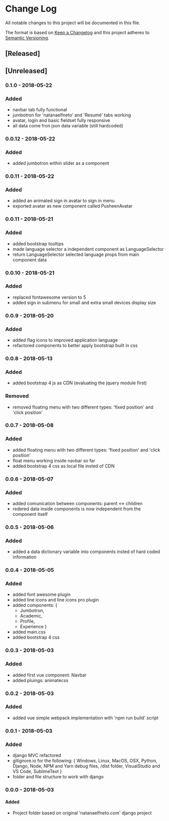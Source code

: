 # Change Log
All notable changes to this project will be documented in this file.

The format is based on [Keep a Changelog](http://keepachangelog.com/)
and this project adheres to [Semantic Versioning](http://semver.org/).

## [Released]
## [Unreleased]

### 0.1.0 - 2018-05-22
### Added
- navbar tab fully functional
- jumbotron for 'natanaelfneto' and 'Resumé' tabs working
- avatar, login and basic fieldset fully responsive
- all data come fron json data variable (still hardcoded)

### 0.0.12 - 2018-05-22
### Added
- added jumbotron within slider as a component

### 0.0.11 - 2018-05-22
### Added
- added an animated sign in avatar to sign in menu
- exported avatar as new component called PusheenAvatar

### 0.0.11 - 2018-05-21
### Added
- added bootstrap tooltips
- made language selector a independent component as LanguageSelector
- return LanguageSelector selected language props from main component data

### 0.0.10 - 2018-05-21
### Added
- replaced fontawesome version to 5
- added sign in submenu for small and extra small devices display size

### 0.0.9 - 2018-05-20
### Added
- added flag icons to improved application language
- refactored components to better apply bootstrap built in css

### 0.0.8 - 2018-05-13
### Added
- added bootstrap 4 js as CDN (evaluating the jquery module first)

### Removed
- removed floating menu with two different types: 'fixed position' and 'click position'

### 0.0.7 - 2018-05-08
### Added
- added floating menu with two different types: 'fixed position' and 'click position'
- float menu working inside navbar so far
- added bootstrap 4 css as local file insted of CDN

### 0.0.6 - 2018-05-07
### Added
- added comunication between components: parent <-> children
- redered data inside components is now independent from the component itself

### 0.0.5 - 2018-05-06
### Added
- added a data dictionary variable into components insted of hard coded information

### 0.0.4 - 2018-05-05
### Added
- added font awesome plugin
- added line icons and line icons pro plugin
- added components: {
    - Jumbotron,
    - Academic,
    - Profile,
    - Experience
}
- added main.css
- added bootstrap 4 css

### 0.0.3 - 2018-05-03
### Added
- added first vue component: Navbar
- added pluings: animatecss

### 0.0.2 - 2018-05-03
### Added
- added vue simple webpack implementation with 'npm run build' script

### 0.0.1 - 2018-05-03
### Added
- django MVC refactored
- gitignore.io for the following: {
    Windows,
    Linux, 
    MacOS, 
    OSX,
    Python,
    Django,
    Node,
    NPM and Yarn debug files,
    /dist folder,
    VisualStudio and VS Code,
    SublimeText
}
- folder and file structure to work with django


### 0.0.0 - 2018-05-03
#### Added
- Project folder based on original 'natanaelfneto.com' django project
